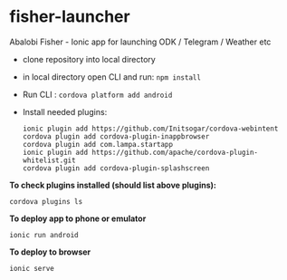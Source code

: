 # fisher-launcher
Abalobi Fisher - Ionic app for launching ODK / Telegram / Weather etc

- clone repository into local directory
- in local directory open CLI and run: `npm install`
- Run CLI : `cordova platform add android`
- Install needed plugins:

    ```
    ionic plugin add https://github.com/Initsogar/cordova-webintent 
    cordova plugin add cordova-plugin-inappbrowser 
    cordova plugin add com.lampa.startapp
    ionic plugin add https://github.com/apache/cordova-plugin-whitelist.git 
    cordova plugin add cordova-plugin-splashscreen
    ```

**To check plugins installed (should list above plugins):**
```
cordova plugins ls
```
**To deploy app to phone or emulator**
```
ionic run android
```
**To deploy to browser**
```
ionic serve
```
